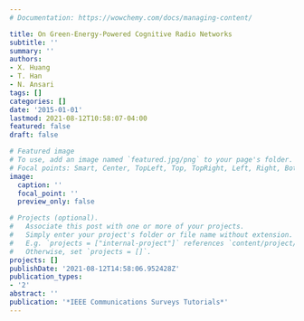 ```yaml
---
# Documentation: https://wowchemy.com/docs/managing-content/

title: On Green-Energy-Powered Cognitive Radio Networks
subtitle: ''
summary: ''
authors:
- X. Huang
- T. Han
- N. Ansari
tags: []
categories: []
date: '2015-01-01'
lastmod: 2021-08-12T10:58:07-04:00
featured: false
draft: false

# Featured image
# To use, add an image named `featured.jpg/png` to your page's folder.
# Focal points: Smart, Center, TopLeft, Top, TopRight, Left, Right, BottomLeft, Bottom, BottomRight.
image:
  caption: ''
  focal_point: ''
  preview_only: false

# Projects (optional).
#   Associate this post with one or more of your projects.
#   Simply enter your project's folder or file name without extension.
#   E.g. `projects = ["internal-project"]` references `content/project/deep-learning/index.md`.
#   Otherwise, set `projects = []`.
projects: []
publishDate: '2021-08-12T14:58:06.952428Z'
publication_types:
- '2'
abstract: ''
publication: '*IEEE Communications Surveys Tutorials*'
---
```

